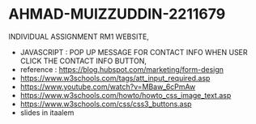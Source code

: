 # AHMAD-MUIZZUDDIN-2211679
INDIVIDUAL ASSIGNMENT RM1 WEBSITE,
- JAVASCRIPT : POP UP MESSAGE FOR CONTACT INFO WHEN USER CLICK THE CONTACT INFO BUTTON,
- reference : https://blog.hubspot.com/marketing/form-design 
- https://www.w3schools.com/tags/att_input_required.asp
- https://www.youtube.com/watch?v=MBaw_6cPmAw
- https://www.w3schools.com/howto/howto_css_image_text.asp
- https://www.w3schools.com/css/css3_buttons.asp
- slides in itaalem
